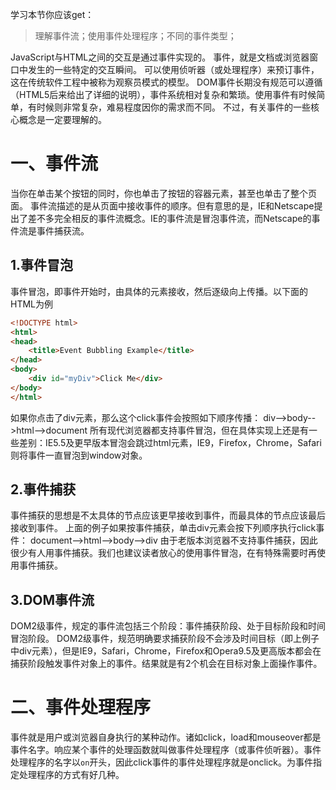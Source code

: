学习本节你应该get：
> 理解事件流；使用事件处理程序；不同的事件类型；

JavaScript与HTML之间的交互是通过事件实现的。
事件，就是文档或浏览器窗口中发生的一些特定的交互瞬间。
可以使用侦听器（或处理程序）来预订事件，这在传统软件工程中被称为观察员模式的模型。
DOM事件长期没有规范可以遵循（HTML5后来给出了详细的说明），事件系统相对复杂和繁琐。使用事件有时候简单，有时候则非常复杂，难易程度因你的需求而不同。
不过，有关事件的一些核心概念是一定要理解的。

# 一、事件流
当你在单击某个按钮的同时，你也单击了按钮的容器元素，甚至也单击了整个页面。
事件流描述的是从页面中接收事件的顺序。但有意思的是，IE和Netscape提出了差不多完全相反的事件流概念。IE的事件流是冒泡事件流，而Netscape的事件流是事件捕获流。

## 1.事件冒泡
事件冒泡，即事件开始时，由具体的元素接收，然后逐级向上传播。以下面的HTML为例
```html
<!DOCTYPE html>
<html>
<head>
    <title>Event Bubbling Example</title>
</head>
<body>
    <div id="myDiv">Click Me</div>
</body>
</html>
```
如果你点击了div元素，那么这个click事件会按照如下顺序传播：
div-->body-->html-->document
所有现代浏览器都支持事件冒泡，但在具体实现上还是有一些差别：IE5.5及更早版本冒泡会跳过html元素，IE9，Firefox，Chrome，Safari则将事件一直冒泡到window对象。

## 2.事件捕获
事件捕获的思想是不太具体的节点应该更早接收到事件，而最具体的节点应该最后接收到事件。
上面的例子如果按事件捕获，单击div元素会按下列顺序执行click事件：
document-->html-->body-->div
由于老版本浏览器不支持事件捕获，因此很少有人用事件捕获。我们也建议读者放心的使用事件冒泡，在有特殊需要时再使用事件捕获。

## 3.DOM事件流
DOM2级事件，规定的事件流包括三个阶段：事件捕获阶段、处于目标阶段和时间冒泡阶段。
DOM2级事件，规范明确要求捕获阶段不会涉及时间目标（即上例子中div元素），但是IE9，Safari，Chrome，Firefox和Opera9.5及更高版本都会在捕获阶段触发事件对象上的事件。结果就是有2个机会在目标对象上面操作事件。

# 二、事件处理程序
事件就是用户或浏览器自身执行的某种动作。诸如click，load和mouseover都是事件名字。响应某个事件的处理函数就叫做事件处理程序（或事件侦听器）。事件处理程序的名字以`on`开头，因此click事件的事件处理程序就是onclick。为事件指定处理程序的方式有好几种。










